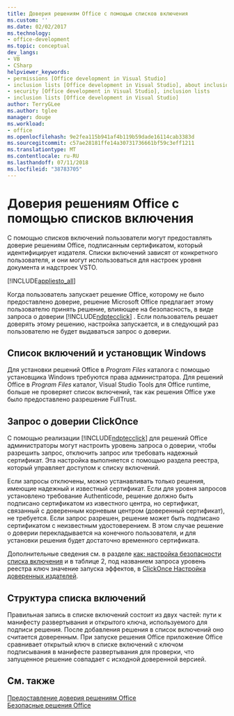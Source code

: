 ```yaml
---
title: Доверия решениям Office с помощью списков включения
ms.custom: ''
ms.date: 02/02/2017
ms.technology:
- office-development
ms.topic: conceptual
dev_langs:
- VB
- CSharp
helpviewer_keywords:
- permissions [Office development in Visual Studio]
- inclusion lists [Office development in Visual Studio], about inclusion lists
- security [Office development in Visual Studio], inclusion lists
- inclusion lists [Office development in Visual Studio]
author: TerryGLee
ms.author: tglee
manager: douge
ms.workload:
- office
ms.openlocfilehash: 9e2fea115b941af4b119b59dade16114cab3383d
ms.sourcegitcommit: c57ae28181ffe14a30731736661bf59c3eff1211
ms.translationtype: MT
ms.contentlocale: ru-RU
ms.lasthandoff: 07/11/2018
ms.locfileid: "38783705"
---
```

# <a name="trust-office-solutions-by-using-inclusion-lists"></a>Доверия решениям Office с помощью списков включения
  С помощью списков включений пользователи могут предоставлять доверие решениям Office, подписанным сертификатом, который идентифицирует издателя. Списки включений зависят от конкретного пользователя, и они могут использоваться для настроек уровня документа и надстроек VSTO.  
  
 [!INCLUDE[appliesto_all](../vsto/includes/appliesto-all-md.md)]  
  
 Когда пользователь запускает решение Office, которому не было предоставлено доверие, решение Microsoft Office предлагает этому пользователю принять решение, влияющее на безопасность, в виде запроса о доверии [!INCLUDE[ndptecclick](../vsto/includes/ndptecclick-md.md)] . Если пользователь решает доверять этому решению, настройка запускается, и в следующий раз пользователю не будет выдаваться запрос о доверии.  
  
## <a name="inclusion-list-and-windows-installer"></a>Список включений и установщик Windows  
 Для установки решений Office в *Program Files* каталога с помощью установщика Windows требуются права администратора. Для решений Office в *Program Files* каталог, Visual Studio Tools для Office runtime, больше не проверяет список включений, так как решения Office уже было предоставлено разрешение FullTrust.  
  
## <a name="clickonce-trust-prompt"></a>Запрос о доверии ClickOnce  
 С помощью реализации [!INCLUDE[ndptecclick](../vsto/includes/ndptecclick-md.md)] для решений Office администраторы могут настроить уровень запроса о доверии, чтобы разрешить запрос, отключить запрос или требовать надежный сертификат. Эта настройка выполняется с помощью раздела реестра, который управляет доступом к списку включений.  
  
 Если запросы отключены, можно устанавливать только решения, имеющие надежный и известный сертификат. Если для уровня запросов установлено требование Authenticode, решение должно быть подписано сертификатом из известного центра, но сертификат, связанный с доверенным корневым центром (доверенный сертификат), не требуется. Если запрос разрешен, решение может быть подписано сертификатом с неизвестным удостоверением. В этом случае решение о доверии перекладывается на конечного пользователя, и для установки решения будет достаточно временного сертификата.  
  
 Дополнительные сведения см. в разделе [как: настройка безопасности списка включения](../vsto/how-to-configure-inclusion-list-security.md) и в таблице 2, под названием запроса уровень реестра ключ значение запуска эффектов, в [ClickOnce Настройка доверенных издателей](http://go.microsoft.com/fwlink/?LinkId=94774).  
  
## <a name="structure-of-the-inclusion-list"></a>Структура списка включений  
 Правильная запись в списке включений состоит из двух частей: пути к манифесту развертывания и открытого ключа, используемого для подписи решения. После добавления решения в список включений оно считается доверенным. При запуске решения Office приложение Office сравнивает открытый ключ в списке включений с ключом подписывания в манифесте развертывания для проверки, что запущенное решение совпадает с исходной доверенной версией.  
  
## <a name="see-also"></a>См. также  
 [Предоставление доверия решениям Office](../vsto/granting-trust-to-office-solutions.md)   
 [Безопасные решения Office](../vsto/securing-office-solutions.md)  
  
  